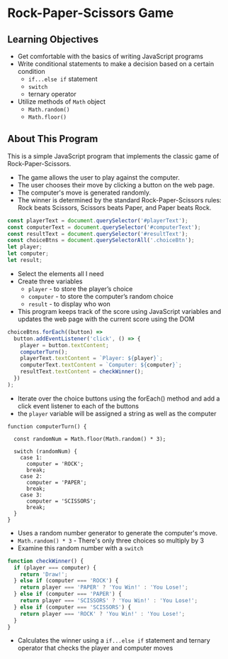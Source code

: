 # Rock-Paper-Scissors Game

## Learning Objectives

- Get comfortable with the basics of writing JavaScript programs
- Write conditional statements to make a decision based on a certain condition
  - `if...else if` statement
  - `switch`
  - ternary operator
- Utilize methods of `Math` object
  - `Math.random()`
  - `Math.floor()`

## About This Program

This is a simple JavaScript program that implements the classic game of Rock-Paper-Scissors.

- The game allows the user to play against the computer.
- The user chooses their move by clicking a button on the web page.
- The computer's move is generated randomly.
- The winner is determined by the standard Rock-Paper-Scissors rules: Rock beats Scissors, Scissors beats Paper, and Paper beats Rock.

```jsx
const playerText = document.querySelector('#playerText');
const computerText = document.querySelector('#computerText');
const resultText = document.querySelector('#resultText');
const choiceBtns = document.querySelectorAll('.choiceBtn');
let player;
let computer;
let result;
```

- Select the elements all I need
- Create three variables
  - `player` - to store the player’s choice
  - `computer` - to store the computer’s random choice
  - `result` - to display who won
- This program keeps track of the score using JavaScript variables and updates the web page with the current score using the DOM

```jsx
choiceBtns.forEach((button) =>
  button.addEventListener('click', () => {
    player = button.textContent;
    computerTurn();
    playerText.textContent = `Player: ${player}`;
    computerText.textContent = `Computer: ${computer}`;
    resultText.textContent = checkWinner();
  })
);
```

- Iterate over the choice buttons using the forEach() method and add a click event listener to each of the buttons
- the `player` variable will be assigned a string as well as the computer

```
function computerTurn() {

  const randomNum = Math.floor(Math.random() * 3);

  switch (randomNum) {
    case 1:
      computer = 'ROCK';
      break;
    case 2:
      computer = 'PAPER';
      break;
    case 3:
      computer = 'SCISSORS';
      break;
  }
}
```

- Uses a random number generator to generate the computer's move.
- `Math.random() * 3` - There's only three choices so multiply by 3
- Examine this random number with a `switch`

```jsx
function checkWinner() {
  if (player === computer) {
    return 'Draw!';
  } else if (computer === 'ROCK') {
    return player === 'PAPER' ? 'You Win!' : 'You Lose!';
  } else if (computer === 'PAPER') {
    return player === 'SCISSORS' ? 'You Win!' : 'You Lose!';
  } else if (computer === 'SCISSORS') {
    return player === 'ROCK' ? 'You Win!' : 'You Lose!';
  }
}
```

- Calculates the winner using a `if...else if` statement and ternary operator that checks the player and computer moves
